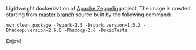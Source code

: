 Lightweight dockerization of [Apache Zeppelin](http://zeppelin.incubator.apache.org/) project.
The image is created starting from [master branch](https://github.com/apache/incubator-zeppelin) source built by the following command:
```shell
mvn clean package -Pspark-1.5 -Dspark.version=1.5.2 -Dhadoop.version=2.6.0 -Phadoop-2.6 -DskipTests
```
Enjoy!
